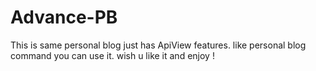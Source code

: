 # Advance-PB
This is same personal blog just has ApiView features.
like personal blog command you can use it.
wish u like it and enjoy !
